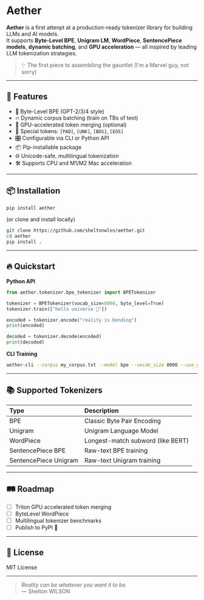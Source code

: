 # Aether

**Aether** is a first attenpt at a production-ready tokenizer library for building LLMs and AI models.  
It supports **Byte-Level BPE**, **Unigram LM**, **WordPiece**, **SentencePiece models**, **dynamic batching**, and **GPU acceleration** — all inspired by leading LLM tokenization strategies.

> ✨ The first piece to assembliing the gauntlet (I'm a Marvel guy, not sorry)

---

## 🚀 Features

- 🧠 Byte-Level BPE (GPT-2/3/4 style)
- 🔥 Dynamic corpus batching (train on TBs of text)
- 🚀 GPU-accelerated token merging (optional)
- 🧩 Special tokens: `[PAD]`, `[UNK]`, `[BOS]`, `[EOS]`
- 🎛 Configurable via CLI or Python API
- 📦 Pip-installable package
- 🌐 Unicode-safe, multilingual tokenization
- 🛠 Supports CPU and M1/M2 Mac acceleration

---

## 📦 Installation

```bash
pip install aether
```

(or clone and install locally)

```bash
git clone https://github.com/sheltonwlsn/aether.git
cd aether
pip install .
```

---

## 🔥 Quickstart

**Python API**

```python
from aether.tokenizer.bpe_tokenizer import BPETokenizer

tokenizer = BPETokenizer(vocab_size=8000, byte_level=True)
tokenizer.train(["hello universe 🌌"])

encoded = tokenizer.encode("reality is bending")
print(encoded)

decoded = tokenizer.decode(encoded)
print(decoded)
```

**CLI Training**

```bash
aether-cli --corpus my_corpus.txt --model bpe --vocab_size 8000 --use_gpu
```

---

## 📚 Supported Tokenizers

| Type | Description |
|:---|:---|
| BPE | Classic Byte Pair Encoding |
| Unigram | Unigram Language Model |
| WordPiece | Longest-match subword (like BERT) |
| SentencePiece BPE | Raw-text BPE training |
| SentencePiece Unigram | Raw-text Unigram training |

---

## 🛤 Roadmap

- [ ] Triton GPU accelerated token merging
- [ ] ByteLevel WordPiece
- [ ] Multilingual tokenizer benchmarks
- [ ] Publish to PyPI 🎯

---

## 🤝 License

MIT License

---

> _Reality can be whatever you want it to be._  
> — Shelton WILSON

